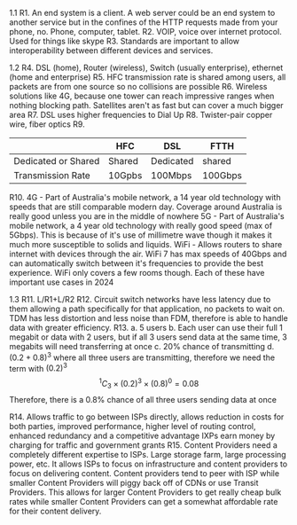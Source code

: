 1.1
R1. An end system is a client. A web server could be an end system to another service but in the confines of the HTTP requests made from your phone, no. Phone, computer, tablet.
R2. VOIP, voice over internet protocol. Used for things like skype
R3. Standards are important to allow interoperability between different devices and services.

1.2
R4. DSL (home), Router (wireless), Switch (usually enterprise), ethernet (home and enterprise)
R5. HFC transmission rate is shared among users, all packets are from one source so no collisions are possible
R6. Wireless solutions like 4G, because one tower can reach impressive ranges when nothing blocking path. Satellites aren't as fast but can cover a much bigger area
R7. DSL uses higher frequencies to Dial Up
R8. Twister-pair copper wire, fiber optics
R9.

|  | HFC | DSL | FTTH |
| ---- | ---- | ---- | ---- |
| Dedicated or Shared | Shared | Dedicated | shared |
| Transmission Rate | 10Gpbs | 100Mbps | 100Gbps |
R10.
4G - Part of Australia's mobile network, a 14 year old technology with speeds that are still comparable modern day. Coverage around Australia is really good unless you are in the middle of nowhere
5G - Part of Australia's mobile network, a 4 year old technology with really good speed (max of 5Gbps). This is because of it's use of millimetre wave though it makes it much more susceptible to solids and liquids.
WiFi - Allows routers to share internet with devices through the air. WiFi 7 has max speeds of 40Gbps and can automatically switch between it's frequencies to provide the best experience. WiFi only covers a few rooms though.
Each of these have important use cases in 2024

1.3
R11. L/R1+L/R2
R12. Circuit switch networks have less latency due to them allowing a path specifically for that application, no packets to wait on.
TDM has less distortion and less noise than FDM, therefore is able to handle data with greater efficiency.
R13. 
a. 5 users
b. Each user can use their full 1 megabit or data with 2 users, but if all 3 users send data at the same time, 3 megabits will need transferring at once
c. 20% chance of transmitting
d. 
$(0.2+0.8)^3$ 
where all three users are transmitting, therefore we need the term with $(0.2)^3$
$$^1C_3\times(0.2)^3\times(0.8)^0=0.08$$
Therefore, there is a 0.8% chance of all three users sending data at once

R14. Allows traffic to go between ISPs directly, allows reduction in costs for both parties, improved performance, higher level of routing control, enhanced redundancy and a competitive advantage
IXPs earn money by charging for traffic and government grants
R15. Content Providers need a completely different expertise to ISPs. Large storage farm, large processing power, etc. It allows ISPs to focus on infrastructure and content providers to focus on delivering content.
Content providers tend to peer with ISP while smaller Content Providers will piggy back off of CDNs or use Transit Providers. This allows for larger Content Providers to get really cheap bulk rates while smaller Content Providers can get a somewhat affordable rate for their content delivery.